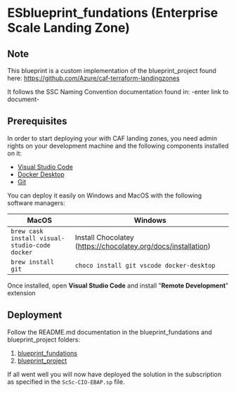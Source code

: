 # ESblueprint_fundations (Enterprise Scale Landing Zone)

## Note

This blueprint is a custom implementation of the blueprint_project found here: https://github.com/Azure/caf-terraform-landingzones

It follows the SSC Naming Convention documentation found in: -enter link to document-

## Prerequisites

In order to start deploying your with CAF landing zones, you need admin rights on your development machine and the following components installed on it:

- [Visual Studio Code](https://code.visualstudio.com/)
- [Docker Desktop](https://docs.docker.com/docker-for-windows/install/)
- [Git](https://git-scm.com/downloads)

You can deploy it easily on Windows and MacOS with the following software managers:

| MacOS                                              | Windows                                                       |
| -------------------------------------------------- | ------------------------------------------------------------- |
| ```brew cask install visual-studio-code docker ``` | Install Chocolatey (https://chocolatey.org/docs/installation) |
| ```brew install git ```                            | ``` choco install git vscode docker-desktop ```               |

Once installed, open **Visual Studio Code** and install "**Remote Development**" extension

## Deployment

Follow the README.md documentation in the blueprint_fundations and blueprint_project folders:

1. [blueprint_fundations](./blueprint_fundations/README.md)
2. [blueprint_project](./blueprint_project/README.md)

If all went well you will now have deployed the solution in the subscription as specified in the `ScSc-CIO-EBAP.sp` file.
